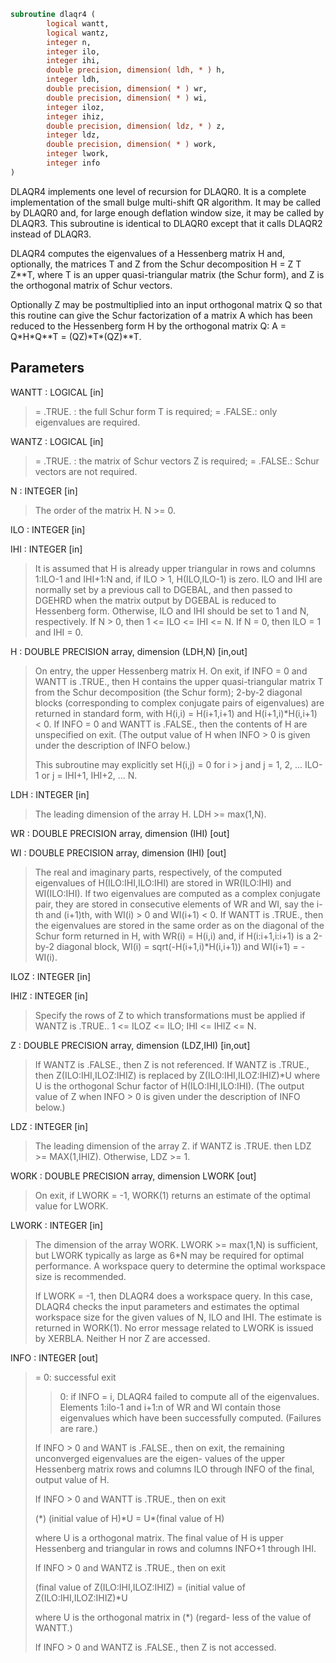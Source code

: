 ```fortran
subroutine dlaqr4 (
        logical wantt,
        logical wantz,
        integer n,
        integer ilo,
        integer ihi,
        double precision, dimension( ldh, * ) h,
        integer ldh,
        double precision, dimension( * ) wr,
        double precision, dimension( * ) wi,
        integer iloz,
        integer ihiz,
        double precision, dimension( ldz, * ) z,
        integer ldz,
        double precision, dimension( * ) work,
        integer lwork,
        integer info
)
```

DLAQR4 implements one level of recursion for DLAQR0.
It is a complete implementation of the small bulge multi-shift
QR algorithm.  It may be called by DLAQR0 and, for large enough
deflation window size, it may be called by DLAQR3.  This
subroutine is identical to DLAQR0 except that it calls DLAQR2
instead of DLAQR3.

DLAQR4 computes the eigenvalues of a Hessenberg matrix H
and, optionally, the matrices T and Z from the Schur decomposition
H = Z T Z\*\*T, where T is an upper quasi-triangular matrix (the
Schur form), and Z is the orthogonal matrix of Schur vectors.

Optionally Z may be postmultiplied into an input orthogonal
matrix Q so that this routine can give the Schur factorization
of a matrix A which has been reduced to the Hessenberg form H
by the orthogonal matrix Q:  A = Q\*H\*Q\*\*T = (QZ)\*T\*(QZ)\*\*T.

## Parameters
WANTT : LOGICAL [in]
> = .TRUE. : the full Schur form T is required;
> = .FALSE.: only eigenvalues are required.

WANTZ : LOGICAL [in]
> = .TRUE. : the matrix of Schur vectors Z is required;
> = .FALSE.: Schur vectors are not required.

N : INTEGER [in]
> The order of the matrix H.  N >= 0.

ILO : INTEGER [in]

IHI : INTEGER [in]
> It is assumed that H is already upper triangular in rows
> and columns 1:ILO-1 and IHI+1:N and, if ILO > 1,
> H(ILO,ILO-1) is zero. ILO and IHI are normally set by a
> previous call to DGEBAL, and then passed to DGEHRD when the
> matrix output by DGEBAL is reduced to Hessenberg form.
> Otherwise, ILO and IHI should be set to 1 and N,
> respectively.  If N > 0, then 1 <= ILO <= IHI <= N.
> If N = 0, then ILO = 1 and IHI = 0.

H : DOUBLE PRECISION array, dimension (LDH,N) [in,out]
> On entry, the upper Hessenberg matrix H.
> On exit, if INFO = 0 and WANTT is .TRUE., then H contains
> the upper quasi-triangular matrix T from the Schur
> decomposition (the Schur form); 2-by-2 diagonal blocks
> (corresponding to complex conjugate pairs of eigenvalues)
> are returned in standard form, with H(i,i) = H(i+1,i+1)
> and H(i+1,i)\*H(i,i+1) < 0. If INFO = 0 and WANTT is
> .FALSE., then the contents of H are unspecified on exit.
> (The output value of H when INFO > 0 is given under the
> description of INFO below.)
> 
> This subroutine may explicitly set H(i,j) = 0 for i > j and
> j = 1, 2, ... ILO-1 or j = IHI+1, IHI+2, ... N.

LDH : INTEGER [in]
> The leading dimension of the array H. LDH >= max(1,N).

WR : DOUBLE PRECISION array, dimension (IHI) [out]

WI : DOUBLE PRECISION array, dimension (IHI) [out]
> The real and imaginary parts, respectively, of the computed
> eigenvalues of H(ILO:IHI,ILO:IHI) are stored in WR(ILO:IHI)
> and WI(ILO:IHI). If two eigenvalues are computed as a
> complex conjugate pair, they are stored in consecutive
> elements of WR and WI, say the i-th and (i+1)th, with
> WI(i) > 0 and WI(i+1) < 0. If WANTT is .TRUE., then
> the eigenvalues are stored in the same order as on the
> diagonal of the Schur form returned in H, with
> WR(i) = H(i,i) and, if H(i:i+1,i:i+1) is a 2-by-2 diagonal
> block, WI(i) = sqrt(-H(i+1,i)\*H(i,i+1)) and
> WI(i+1) = -WI(i).

ILOZ : INTEGER [in]

IHIZ : INTEGER [in]
> Specify the rows of Z to which transformations must be
> applied if WANTZ is .TRUE..
> 1 <= ILOZ <= ILO; IHI <= IHIZ <= N.

Z : DOUBLE PRECISION array, dimension (LDZ,IHI) [in,out]
> If WANTZ is .FALSE., then Z is not referenced.
> If WANTZ is .TRUE., then Z(ILO:IHI,ILOZ:IHIZ) is
> replaced by Z(ILO:IHI,ILOZ:IHIZ)\*U where U is the
> orthogonal Schur factor of H(ILO:IHI,ILO:IHI).
> (The output value of Z when INFO > 0 is given under
> the description of INFO below.)

LDZ : INTEGER [in]
> The leading dimension of the array Z.  if WANTZ is .TRUE.
> then LDZ >= MAX(1,IHIZ).  Otherwise, LDZ >= 1.

WORK : DOUBLE PRECISION array, dimension LWORK [out]
> On exit, if LWORK = -1, WORK(1) returns an estimate of
> the optimal value for LWORK.

LWORK : INTEGER [in]
> The dimension of the array WORK.  LWORK >= max(1,N)
> is sufficient, but LWORK typically as large as 6\*N may
> be required for optimal performance.  A workspace query
> to determine the optimal workspace size is recommended.
> 
> If LWORK = -1, then DLAQR4 does a workspace query.
> In this case, DLAQR4 checks the input parameters and
> estimates the optimal workspace size for the given
> values of N, ILO and IHI.  The estimate is returned
> in WORK(1).  No error message related to LWORK is
> issued by XERBLA.  Neither H nor Z are accessed.

INFO : INTEGER [out]
> = 0:  successful exit
> > 0:  if INFO = i, DLAQR4 failed to compute all of
> the eigenvalues.  Elements 1:ilo-1 and i+1:n of WR
> and WI contain those eigenvalues which have been
> successfully computed.  (Failures are rare.)
> 
> If INFO > 0 and WANT is .FALSE., then on exit,
> the remaining unconverged eigenvalues are the eigen-
> values of the upper Hessenberg matrix rows and
> columns ILO through INFO of the final, output
> value of H.
> 
> If INFO > 0 and WANTT is .TRUE., then on exit
> 
> (\*)  (initial value of H)\*U  = U\*(final value of H)
> 
> where U is a orthogonal matrix.  The final
> value of  H is upper Hessenberg and triangular in
> rows and columns INFO+1 through IHI.
> 
> If INFO > 0 and WANTZ is .TRUE., then on exit
> 
> (final value of Z(ILO:IHI,ILOZ:IHIZ)
> =  (initial value of Z(ILO:IHI,ILOZ:IHIZ)\*U
> 
> where U is the orthogonal matrix in (\*) (regard-
> less of the value of WANTT.)
> 
> If INFO > 0 and WANTZ is .FALSE., then Z is not
> accessed.
